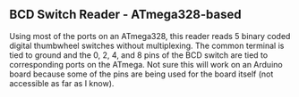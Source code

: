 ## BCD Switch Reader - ATmega328-based

Using most of the ports on an ATmega328, this reader reads 5 binary coded digital thumbwheel switches without multiplexing. The common terminal is tied to ground and the 0, 2, 4, and 8 pins of the BCD switch are tied to corresponding ports on the ATmega. Not sure this will work on an Arduino board because some of the pins are being used for the board itself (not accessible as far as I know).

